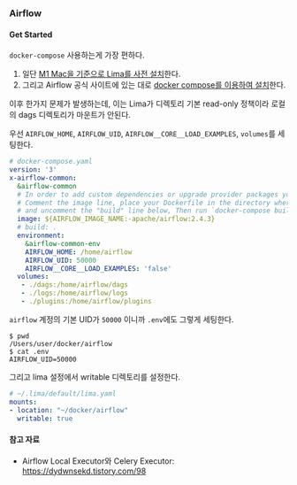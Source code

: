 ### Airflow

#### Get Started

`docker-compose` 사용하는게 가장 편하다. 
1. 일단 [M1 Mac을 기준으로 Lima를 사전 설치](https://breezymind.com/slicon-m1-mac-lima-docker-desktop-alternative/)한다.
1. 그리고 Airflow 공식 사이트에 있는 대로 [docker compose를 이용하여 설치](https://airflow.apache.org/docs/apache-airflow/stable/howto/docker-compose/index.html)한다.

이후 한가지 문제가 발생하는데, 이는 Lima가 디렉토리 기본 read-only 정책이라 로컬의 dags 디렉토리가 마운트가 안된다.

우선 `AIRFLOW_HOME`, `AIRFLOW_UID`, `AIRFLOW__CORE__LOAD_EXAMPLES`, `volumes`를 세팅한다.
```yaml
# docker-compose.yaml
version: '3'
x-airflow-common:
  &airflow-common
  # In order to add custom dependencies or upgrade provider packages you can use your extended image.
  # Comment the image line, place your Dockerfile in the directory where you placed the docker-compose.yaml
  # and uncomment the "build" line below, Then run `docker-compose build` to build the images.
  image: ${AIRFLOW_IMAGE_NAME:-apache/airflow:2.4.3}
  # build: .
  environment:
    &airflow-common-env
    AIRFLOW_HOME: /home/airflow
    AIRFLOW_UID: 50000
    AIRFLOW__CORE__LOAD_EXAMPLES: 'false'
  volumes:
   - ./dags:/home/airflow/dags
   - ./logs:/home/airflow/logs
   - ./plugins:/home/airflow/plugins
```

`airflow` 계정의 기본 UID가 `50000` 이니까 `.env`에도 그렇게 세팅한다.
```
$ pwd
/Users/user/docker/airflow
$ cat .env
AIRFLOW_UID=50000
```

그리고 lima 설정에서 writable 디렉토리를 설정한다.
```yaml
# ~/.lima/default/lima.yaml
mounts:
- location: "~/docker/airflow"
  writable: true
```

#### 참고 자료

- Airflow Local Executor와 Celery Executor: https://dydwnsekd.tistory.com/98
